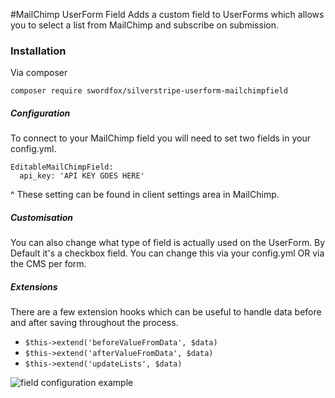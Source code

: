 #MailChimp UserForm Field
Adds a custom field to UserForms which allows you to select a
list from MailChimp and subscribe on submission.

### Installation
Via composer
```
composer require swordfox/silverstripe-userform-mailchimpfield
```
##### Configuration
To connect to your MailChimp field you will need to set two fields in your config.yml.
```
EditableMailChimpField:
  api_key: 'API KEY GOES HERE'
```
^ These setting can be found in client settings area in MailChimp.

##### Customisation
You can also change what type of field is actually used on the UserForm.
By Default it's a checkbox field. You can change this via your config.yml OR via the CMS per form.

##### Extensions
There are a few extension hooks which can be useful to handle data before and after saving throughout the process.
+ `$this->extend('beforeValueFromData', $data)`
+ `$this->extend('afterValueFromData', $data)`
+ `$this->extend('updateLists', $data)`

![field configuration example](https://i.ibb.co/mXXykfj/Editable-Mail-Chimp-Field.png)

